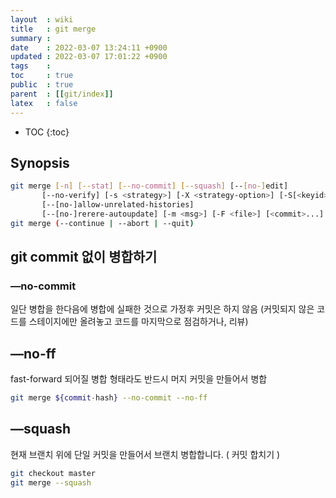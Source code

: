 ```yaml
---
layout  : wiki
title   : git merge
summary : 
date    : 2022-03-07 13:24:11 +0900
updated : 2022-03-07 17:01:22 +0900
tags    : 
toc     : true
public  : true
parent  : [[git/index]]
latex   : false
---
```

* TOC
{:toc}

## Synopsis
```sh
git merge [-n] [--stat] [--no-commit] [--squash] [--[no-]edit]
       [--no-verify] [-s <strategy>] [-X <strategy-option>] [-S[<keyid>]]
       [--[no-]allow-unrelated-histories]
       [--[no-]rerere-autoupdate] [-m <msg>] [-F <file>] [<commit>...]
git merge (--continue | --abort | --quit)
```

## git commit 없이 병합하기

### —no-commit
일단 병합을 한다음에 병합에 실패한 것으로 가정후 커밋은 하지 않음 
(커밋되지 않은 코드를 스테이지에만 올려놓고 코드를 마지막으로 점검하거나, 리뷰)

## —no-ff
fast-forward 되어질 병합 형태라도 반드시 머지 커밋을 만들어서 병합

```sh
git merge ${commit-hash} --no-commit --no-ff
```

## —squash
현재 브랜치 위에 단일 커밋을 만들어서 브랜치 병합합니다. ( 커밋 합치기 )
```sh
git checkout master
git merge --squash
```
